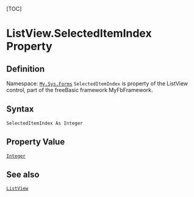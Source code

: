 [TOC]
# ListView.SelectedItemIndex Property

## Definition
Namespace: [`My.Sys.Forms`](My.Sys.Forms.md)
`SelectedItemIndex` is property of the ListView control, part of the freeBasic framework MyFbFramework.
## Syntax
```freeBasic
SelectedItemIndex As Integer
```
## Property Value
[`Integer`]("https://www.freebasic.net/wiki/KeyPgInteger")
## See also
[`ListView`](ListView.md)
